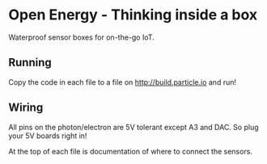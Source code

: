 # Open Energy - Thinking inside a box

Waterproof sensor boxes for on-the-go IoT.


## Running

Copy the code in each file to a file on http://build.particle.io and run!

## Wiring

All pins on the photon/electron are 5V tolerant except A3 and DAC. So plug your 5V boards right in!

At the top of each file is documentation of where to connect the sensors.
